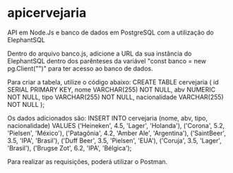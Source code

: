 # apicervejaria
API em Node.Js e banco de dados em PostgreSQL com a utilização do ElephantSQL

Dentro do arquivo banco.js, adicione a URL da sua instância do ElephantSQL dentro dos parênteses da variável "const banco = new pg.Client("")" para ter acesso ao banco de dados.

Para criar a tabela, utilize o código abaixo:
CREATE TABLE cervejaria (
   id SERIAL PRIMARY KEY,
   nome VARCHAR(255) NOT NULL,
   abv NUMERIC NOT NULL,
   tipo VARCHAR(255) NOT NULL,
   nacionalidade VARCHAR(255) NOT NULL
);

Os dados adicionados são:
INSERT INTO cervejaria (nome, abv, tipo, nacionalidade) 
VALUES 
    ('Heineken', 4.5, 'Lager', 'Holanda'), 
    ('Corona', 5.2, 'Pielsen', 'México'), 
    ('Patagônia', 4.2, 'Amber Ale', 'Argentina'), 
    ('SaintBeer', 3.5, 'IPA', 'Brasil'), 
    ('Duff Beer', 3.5, 'Pielsen', 'EUA'), 
    ('Coruja', 3.5, 'Lager', 'Brasil'), 
    ('Brugse Zot', 6.2, 'IPA', 'Bélgica');

Para realizar as requisições, poderá utilizar o Postman.
